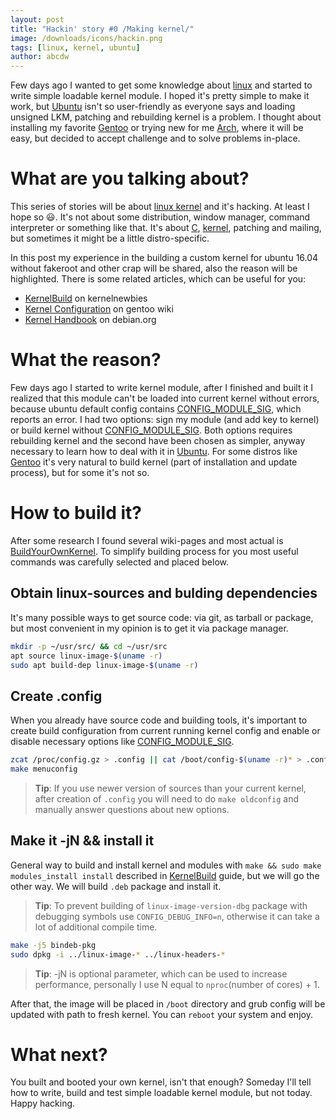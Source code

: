 ```yaml
---
layout: post
title: "Hackin' story #0 /Making kernel/"
image: /downloads/icons/hackin.png
tags: [linux, kernel, ubuntu]
author: abcdw
---
```


Few days ago I wanted to get some knowledge about [linux][] and started to write simple loadable kernel module. I hoped it's pretty simple to make it work, but [Ubuntu][ubuntucom] isn't so user-friendly as everyone says and loading unsigned LKM, patching and rebuilding kernel is a problem. I thought about installing my favorite [Gentoo][] or trying new for me [Arch][], where it will be easy, but decided to accept challenge and to solve problems in-place.

# What are you talking about?

This series of stories will be about [linux kernel][linux] and it's hacking. At least I hope so :smiley:. It's not about some distribution, window manager, command interpreter or something like that. It's about [C][], [kernel][linux], patching and mailing, but sometimes it might be a little distro-specific.


In this post my experience in the building a custom kernel for ubuntu 16.04 without fakeroot and other crap will be shared, also the reason will be highlighted. There is some related articles, which can be useful for you:

* [KernelBuild][] on kernelnewbies
* [Kernel Configuration][kernel-gentoo] on gentoo wiki
* [Kernel Handbook][kernel-handbook] on debian.org

# What the reason?

Few days ago I started to write kernel module, after I finished and built it I realized that this module can't be loaded into current kernel without errors, because ubuntu default config contains [CONFIG_MODULE_SIG][], which reports an error. I had two options: sign my module (and add key to kernel) or build kernel without [CONFIG_MODULE_SIG][]. Both options requires rebuilding kernel and the second have been chosen as simpler, anyway necessary to learn how to deal with it in [Ubuntu][ubuntucom]. For some distros like [Gentoo][] it's very natural to build kernel (part of installation and update process), but for some it's not so. 

# How to build it?

After some research I found several wiki-pages and most actual is [BuildYourOwnKernel][]. To simplify building process for you most useful commands was carefully selected and placed below.

## Obtain linux-sources and bulding dependencies

It's many possible ways to get source code: via git, as tarball or package, but most convenient in my opinion is to get it via package manager. 

~~~bash
mkdir -p ~/usr/src/ && cd ~/usr/src
apt source linux-image-$(uname -r)
sudo apt build-dep linux-image-$(uname -r)
~~~

## Create .config

When you already have source code and building tools, it's important to create build configuration from current running kernel config and enable or disable necessary options like [CONFIG_MODULE_SIG][].

~~~bash
zcat /proc/config.gz > .config || cat /boot/config-$(uname -r)* > .config
make menuconfig
~~~

> __Tip__: If you use newer version of sources than your current kernel, after creation of `.config` you will need to do `make oldconfig` and manually answer questions about new options.

## Make it -jN && install it

General way to build and install kernel and modules with `make && sudo make modules_install install` described in [KernelBuild][] guide, but we will go the other way. We will build `.deb` package and install it.

> __Tip__: To prevent building of `linux-image-version-dbg` package with debugging symbols use `CONFIG_DEBUG_INFO=n`, otherwise it can take a lot of additional compile time.

~~~bash
make -j5 bindeb-pkg
sudo dpkg -i ../linux-image-* ../linux-headers-*
~~~

> __Tip__: -jN is optional parameter, which can be used to increase performance, personally I use N equal to `nproc`(number of cores) + 1.

After that, the image will be placed in `/boot` directory and grub config will be updated with path to fresh kernel. You can `reboot` your system and enjoy.

# What next?

You built and booted your own kernel, isn't that enough?
Someday I'll tell how to write, build and test simple loadable kernel module, but not today. Happy hacking.

[ubuntucom]:           http://www.ubuntu.com/
[gentoo]:              https://gentoo.org/
[arch]:                https://www.archlinux.org/
[linux]:               https://www.kernel.org/
[c]:                   https://en.wikipedia.org/wiki/C_(programming_language)
[kernelbuild]:         http://kernelnewbies.org/KernelBuild

[kernel-handbook]:     http://kernel-handbook.alioth.debian.org/ch-common-tasks.html#s-common-getting
[kernel-gentoo]:       https://wiki.gentoo.org/wiki/Kernel/Configuration
[BuildYourOwnKernel]:  https://wiki.ubuntu.com/Kernel/BuildYourOwnKernel
[CONFIG_MODULE_SIG]:   https://wiki.gentoo.org/wiki/Signed_kernel_module_support
